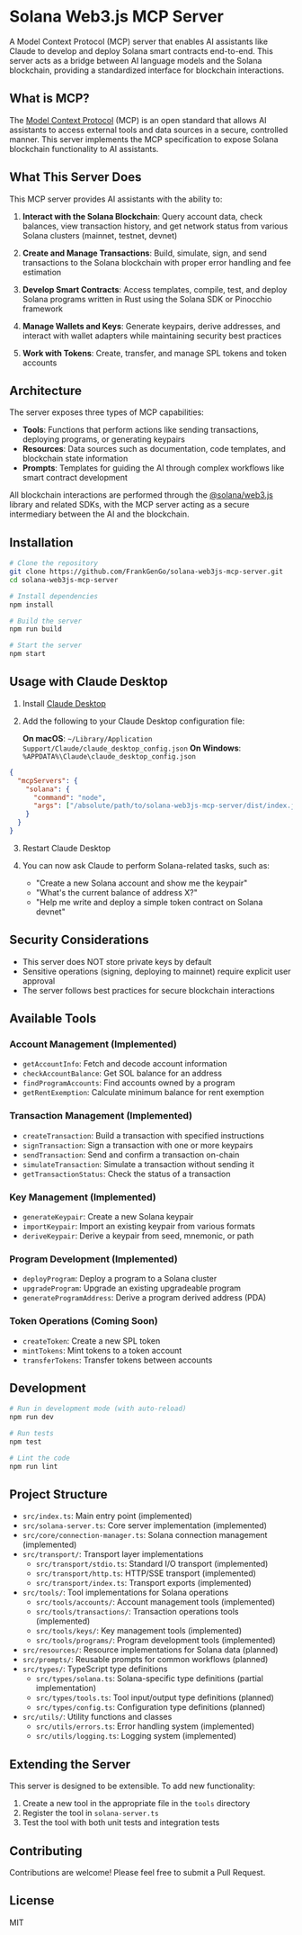# Solana Web3.js MCP Server

A Model Context Protocol (MCP) server that enables AI assistants like Claude to develop and deploy Solana smart contracts end-to-end. This server acts as a bridge between AI language models and the Solana blockchain, providing a standardized interface for blockchain interactions.

## What is MCP?

The [Model Context Protocol](https://modelcontextprotocol.io) (MCP) is an open standard that allows AI assistants to access external tools and data sources in a secure, controlled manner. This server implements the MCP specification to expose Solana blockchain functionality to AI assistants.

## What This Server Does

This MCP server provides AI assistants with the ability to:

1. **Interact with the Solana Blockchain**: Query account data, check balances, view transaction history, and get network status from various Solana clusters (mainnet, testnet, devnet)

2. **Create and Manage Transactions**: Build, simulate, sign, and send transactions to the Solana blockchain with proper error handling and fee estimation

3. **Develop Smart Contracts**: Access templates, compile, test, and deploy Solana programs written in Rust using the Solana SDK or Pinocchio framework

4. **Manage Wallets and Keys**: Generate keypairs, derive addresses, and interact with wallet adapters while maintaining security best practices

5. **Work with Tokens**: Create, transfer, and manage SPL tokens and token accounts

## Architecture

The server exposes three types of MCP capabilities:

- **Tools**: Functions that perform actions like sending transactions, deploying programs, or generating keypairs
- **Resources**: Data sources such as documentation, code templates, and blockchain state information
- **Prompts**: Templates for guiding the AI through complex workflows like smart contract development

All blockchain interactions are performed through the [@solana/web3.js](https://github.com/solana-labs/solana-web3.js) library and related SDKs, with the MCP server acting as a secure intermediary between the AI and the blockchain.

## Installation

```bash
# Clone the repository
git clone https://github.com/FrankGenGo/solana-web3js-mcp-server.git
cd solana-web3js-mcp-server

# Install dependencies
npm install

# Build the server
npm run build

# Start the server
npm start
```

## Usage with Claude Desktop

1. Install [Claude Desktop](https://claude.ai/download)

2. Add the following to your Claude Desktop configuration file:

   **On macOS**: `~/Library/Application Support/Claude/claude_desktop_config.json`
   **On Windows**: `%APPDATA%\Claude\claude_desktop_config.json`

```json
{
  "mcpServers": {
    "solana": {
      "command": "node",
      "args": ["/absolute/path/to/solana-web3js-mcp-server/dist/index.js"]
    }
  }
}
```

3. Restart Claude Desktop

4. You can now ask Claude to perform Solana-related tasks, such as:
   - "Create a new Solana account and show me the keypair"
   - "What's the current balance of address X?"
   - "Help me write and deploy a simple token contract on Solana devnet"

## Security Considerations

- This server does NOT store private keys by default
- Sensitive operations (signing, deploying to mainnet) require explicit user approval
- The server follows best practices for secure blockchain interactions

## Available Tools

### Account Management (Implemented)
- `getAccountInfo`: Fetch and decode account information
- `checkAccountBalance`: Get SOL balance for an address
- `findProgramAccounts`: Find accounts owned by a program
- `getRentExemption`: Calculate minimum balance for rent exemption

### Transaction Management (Implemented)
- `createTransaction`: Build a transaction with specified instructions
- `signTransaction`: Sign a transaction with one or more keypairs
- `sendTransaction`: Send and confirm a transaction on-chain
- `simulateTransaction`: Simulate a transaction without sending it
- `getTransactionStatus`: Check the status of a transaction

### Key Management (Implemented)
- `generateKeypair`: Create a new Solana keypair
- `importKeypair`: Import an existing keypair from various formats
- `deriveKeypair`: Derive a keypair from seed, mnemonic, or path

### Program Development (Implemented)
- `deployProgram`: Deploy a program to a Solana cluster
- `upgradeProgram`: Upgrade an existing upgradeable program
- `generateProgramAddress`: Derive a program derived address (PDA)

### Token Operations (Coming Soon)
- `createToken`: Create a new SPL token
- `mintTokens`: Mint tokens to a token account
- `transferTokens`: Transfer tokens between accounts

## Development

```bash
# Run in development mode (with auto-reload)
npm run dev

# Run tests
npm test

# Lint the code
npm run lint
```

## Project Structure

- `src/index.ts`: Main entry point (implemented)
- `src/solana-server.ts`: Core server implementation (implemented)
- `src/core/connection-manager.ts`: Solana connection management (implemented)
- `src/transport/`: Transport layer implementations
  - `src/transport/stdio.ts`: Standard I/O transport (implemented)
  - `src/transport/http.ts`: HTTP/SSE transport (implemented)
  - `src/transport/index.ts`: Transport exports (implemented)
- `src/tools/`: Tool implementations for Solana operations
  - `src/tools/accounts/`: Account management tools (implemented)
  - `src/tools/transactions/`: Transaction operations tools (implemented)
  - `src/tools/keys/`: Key management tools (implemented)
  - `src/tools/programs/`: Program development tools (implemented)
- `src/resources/`: Resource implementations for Solana data (planned)
- `src/prompts/`: Reusable prompts for common workflows (planned)
- `src/types/`: TypeScript type definitions
  - `src/types/solana.ts`: Solana-specific type definitions (partial implementation)
  - `src/types/tools.ts`: Tool input/output type definitions (planned)
  - `src/types/config.ts`: Configuration type definitions (planned)
- `src/utils/`: Utility functions and classes
  - `src/utils/errors.ts`: Error handling system (implemented)
  - `src/utils/logging.ts`: Logging system (implemented)

## Extending the Server

This server is designed to be extensible. To add new functionality:

1. Create a new tool in the appropriate file in the `tools` directory
2. Register the tool in `solana-server.ts`
3. Test the tool with both unit tests and integration tests

## Contributing

Contributions are welcome! Please feel free to submit a Pull Request.

## License

MIT